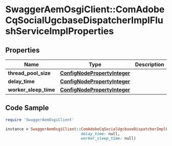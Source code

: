 # SwaggerAemOsgiClient::ComAdobeCqSocialUgcbaseDispatcherImplFlushServiceImplProperties

## Properties

Name | Type | Description | Notes
------------ | ------------- | ------------- | -------------
**thread_pool_size** | [**ConfigNodePropertyInteger**](ConfigNodePropertyInteger.md) |  | [optional] 
**delay_time** | [**ConfigNodePropertyInteger**](ConfigNodePropertyInteger.md) |  | [optional] 
**worker_sleep_time** | [**ConfigNodePropertyInteger**](ConfigNodePropertyInteger.md) |  | [optional] 

## Code Sample

```ruby
require 'SwaggerAemOsgiClient'

instance = SwaggerAemOsgiClient::ComAdobeCqSocialUgcbaseDispatcherImplFlushServiceImplProperties.new(thread_pool_size: null,
                                 delay_time: null,
                                 worker_sleep_time: null)
```


